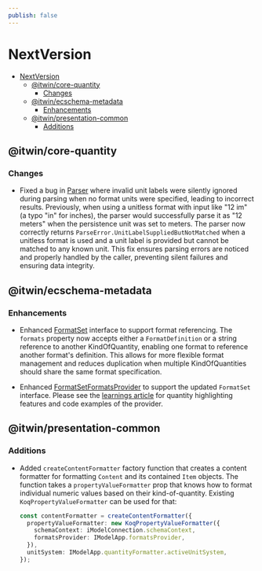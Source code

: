 ```yaml
---
publish: false
---
```


# NextVersion

- [NextVersion](#nextversion)
  - [@itwin/core-quantity](#itwincore-quantity)
    - [Changes](#changes)
  - [@itwin/ecschema-metadata](#itwinecschema-metadata)
    - [Enhancements](#enhancements)
  - [@itwin/presentation-common](#itwinpresentation-common)
    - [Additions](#additions)

## @itwin/core-quantity

### Changes

- Fixed a bug in [Parser]($quantity) where invalid unit labels were silently ignored during parsing when no format units were specified, leading to incorrect results. Previously, when using a unitless format with input like "12 im" (a typo "in" for inches), the parser would successfully parse it as "12 meters" when the persistence unit was set to meters. The parser now correctly returns `ParseError.UnitLabelSuppliedButNotMatched` when a unitless format is used and a unit label is provided but cannot be matched to any known unit. This fix ensures parsing errors are noticed and properly handled by the caller, preventing silent failures and ensuring data integrity.

## @itwin/ecschema-metadata

### Enhancements

- Enhanced [FormatSet]($ecschema-metadata) interface to support format referencing. The `formats` property now accepts either a `FormatDefinition` or a string reference to another KindOfQuantity, enabling one format to reference another format's definition. This allows for more flexible format management and reduces duplication when multiple KindOfQuantities should share the same format specification.

- Enhanced [FormatSetFormatsProvider]($ecschema-metadata) to support the updated `FormatSet` interface. Please see the [learnings article](../learning/quantity/index.md) for quantity highlighting features and code examples of the provider.

## @itwin/presentation-common

### Additions

- Added `createContentFormatter` factory function that creates a content formatter for formatting `Content` and its contained `Item` objects. The function takes a `propertyValueFormatter` prop that knows how to format individual numeric values based on their kind-of-quantity. Existing `KoqPropertyValueFormatter` can be used for that:

  ```ts
  const contentFormatter = createContentFormatter({
    propertyValueFormatter: new KoqPropertyValueFormatter({
      schemaContext: iModelConnection.schemaContext,
      formatsProvider: IModelApp.formatsProvider,
    }),
    unitSystem: IModelApp.quantityFormatter.activeUnitSystem,
  });
  ```
